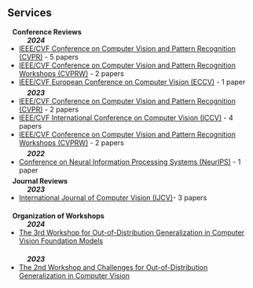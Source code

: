 ## Services
<h4 style="margin:0 10px 0;">Conference Reviews</h4>

<h5 style="margin:0 40px 0;"> 2024 </h5>
<ul style="margin:0 0 5px;">
  <li><a href="http://cvpr2023.thecvf.com/"><autocolor>IEEE/CVF Conference on Computer Vision and Pattern Recognition (CVPR)</autocolor></a> - 5 papers</li>
  <li><a href="https://generative-vision.github.io/workshop-CVPR-24/"><autocolor>IEEE/CVF Conference on Computer Vision and Pattern Recognition Workshops (CVPRW)</autocolor></a> - 2 papers</li>
  <li><a href="http://iccv2023.thecvf.com/"><autocolor>IEEE/CVF European Conference on Computer Vision (ECCV)</autocolor></a> - 1 paper</li>
</ul>
<h5 style="margin:0 40px 0;"> 2023 </h5>
<ul style="margin:0 0 5px;">
  <li><a href="http://cvpr2023.thecvf.com/"><autocolor>IEEE/CVF Conference on Computer Vision and Pattern Recognition (CVPR)</autocolor></a> - 2 papers</li>
  <li><a href="http://iccv2023.thecvf.com/"><autocolor>IEEE/CVF International Conference on Computer Vision (ICCV)</autocolor></a> - 4 papers</li>
  <li><a href="https://generative-vision.github.io/workshop-CVPR-23/"><autocolor>IEEE/CVF Conference on Computer Vision and Pattern Recognition Workshops (CVPRW)</autocolor></a> - 2 papers</li>
</ul>
<h5 style="margin:0 40px 0;"> 2022 </h5>
<ul style="margin:0 0 5px;">
  <li><a href="https://nips.cc/Conferences/2022"><autocolor>Conference on Neural Information Processing Systems (NeurIPS)</autocolor></a> - 1 paper</li>
</ul>

<h4 style="margin:0 10px 0;">Journal Reviews</h4>
<h5 style="margin:0 40px 0;"> 2023 </h5>
<ul style="margin:0 0 20px;">
  <li><a href="https://www.springer.com/journal/11263"><autocolor>International Journal of Computer Vision (IJCV)</autocolor></a>- 3 papers</li>
</ul>

<h4 style="margin:0 10px 0;">Organization of Workshops</h4>
<h5 style="margin:0 40px 0;"> 2024 </h5>
<ul style="margin:0 0 20px;">
  <li><a href="https://www.springer.com/journal/11263"><autocolor>The 3rd Workshop for Out-of-Distribution Generalization in Computer Vision Foundation Models</autocolor></a></li>
</ul>
<h5 style="margin:0 40px 0;"> 2023 </h5>
<ul style="margin:0 0 20px;">
  <li><a href="https://www.springer.com/journal/11263"><autocolor>The 2nd Workshop and Challenges for Out-of-Distribution Generalization in Computer Vision</autocolor></a></li>
</ul>